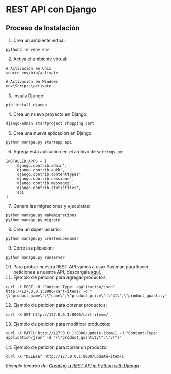 # REST API con Django

## Proceso de Instalación
1. Crea un ambiente virtual:
```
python3 -m venv env
```
2. Activa el ambiente virtual:
```
# Activación en Unix
source env/bin/activate

# Activación en Windows
env\Scripts\activate
```
3. Instala Django:
```
pip install django
```
4. Crea un nuevo proyecto en Django:
```
django-admin startproject shopping_cart
```
5. Crea una nueva aplicación en Django:
```
python manage.py startapp api
```
6. Agrega esta aplicación en el archivo de `settings.py`:
```
INSTALLED_APPS = [
    'django.contrib.admin',
    'django.contrib.auth',
    'django.contrib.contenttypes',
    'django.contrib.sessions',
    'django.contrib.messages',
    'django.contrib.staticfiles',
    'api'
]
```
7. Genera las migraciones y ejeculatas:
```
python manage.py makemigrations
python manage.py migrate 
```
8. Crea un super usuario:
```
python manage.py createsuperuser
```
9. Corre la aplicación:
```
python manage.py runserver
```
10. Para probar nuestra REST API vamos a usar Postman para hacer peticiones a nuestra API, descargala [aquí.](https://www.postman.com/downloads/)
11. Ejemplo de peticion para agregar productos:
```commandline
curl -X POST -H "Content-Type: application/json" http://127.0.0.1:8000/cart-items/ -d "{\"product_name\":\"name\",\"product_price\":\"41\",\"product_quantity\":\"1\"}"
```
12. Ejemplo de peticion para obtener productos:
```commandline
curl -X GET http://127.0.0.1:8000/cart-items/
```
13. Ejemplo de peticion para modificar productos:
```commandline
curl -X PATCH http://127.0.0.1:8000/update-item/1 -H "Content-Type: application/json" -d "{\"product_quantity\":\"3\"}"
```
14. Ejemplo de peticion para borrar un producto:
```commandline
curl -X "DELETE" http://127.0.0.1:8000/update-item/1
```

_Ejemplo tomado de: [Creating a REST API in Python with Django](https://stackabuse.com/creating-a-rest-api-in-python-with-django/)_
